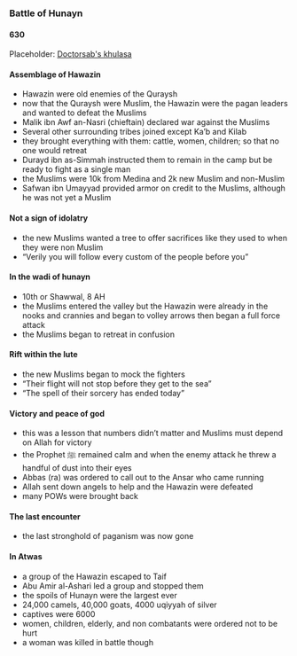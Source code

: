 ### Battle of Hunayn
#### 630

Placeholder: [Doctorsab's khulasa](../khulasa/doctorsab-chapter-19)

#### Assemblage of Hawazin
- Hawazin were old enemies of the Quraysh
- now that the Quraysh were Muslim, the Hawazin were the pagan leaders and wanted to defeat the Muslims
- Malik ibn Awf an-Nasri (chieftain) declared war against the Muslims
- Several other surrounding tribes joined except Ka’b and Kilab
- they brought everything with them: cattle, women, children; so that no one would retreat
- Durayd ibn as-Simmah instructed them to remain in the camp but be ready to fight as a single man
- the Muslims were 10k from Medina and 2k new Muslim and non-Muslim
- Safwan ibn Umayyad provided armor on credit to the Muslims, although he was not yet a Muslim

#### Not a sign of idolatry
- the new Muslims wanted a tree to offer sacrifices like they used to when they were non Muslim
- “Verily you will follow every custom of the people before you”

#### In the wadi of hunayn
- 10th or Shawwal, 8 AH
- the Muslims entered the valley but the Hawazin were already in the nooks and crannies and began to volley arrows then began a full force attack
- the Muslims began to retreat in confusion

#### Rift within the lute
- the new Muslims began to mock the fighters
- “Their flight will not stop before they get to the sea”
- “The spell of their sorcery has ended today”

#### Victory and peace of god
- this was a lesson that numbers didn’t matter and Muslims must depend on Allah for victory
- the Prophet ﷺ remained calm and when the enemy attack he threw a handful of dust into their eyes
- Abbas (ra) was ordered to call out to the Ansar who came running
- Allah sent down angels to help and the Hawazin were defeated
- many POWs were brought back

#### The last encounter
- the last stronghold of paganism was now gone

#### In Atwas
- a group of the Hawazin escaped to Taif
- Abu Amir al-Ashari led a group and stopped them
- the spoils of Hunayn were the largest ever
- 24,000 camels, 40,000 goats, 4000 uqiyyah of silver
- captives were 6000
- women, children, elderly, and non combatants were ordered not to be hurt
- a woman was killed in battle though
